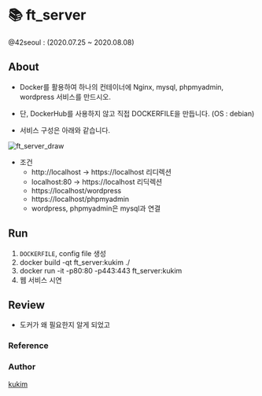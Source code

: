 # 📚 ft_server
@42seoul : (2020.07.25 ~ 2020.08.08)

## About
- Docker를 활용하여 하나의 컨테이너에 Nginx, mysql, phpmyadmin, wordpress 서비스를 만드시오.
- 단, DockerHub를 사용하지 않고 직접 DOCKERFILE을 만듭니다. (OS : debian)

- 서비스 구성은 아래와 같습니다.


![ft_server_draw](https://user-images.githubusercontent.com/57086195/104842929-67727a00-590b-11eb-9cea-200bd22d97af.png)


- 조건
	- http://localhost -> https://localhost 리디렉션
	- localhost:80 -> https://localhost 리딕렉션
	- https://localhost/wordpress
	- https://localhost/phpmyadmin
	- wordpress, phpmyadmin은 mysql과 연결


## Run
1. `DOCKERFILE`, config file 생성
2. docker build -qt ft_server:kukim ./
3. docker run -it -p80:80 -p443:443 ft_server:kukim
4. 웹 서비스 시연


## Review
- 도커가 왜 필요한지 알게 되었고


### Reference


### Author
[kukim](https://github.com/ku-kim)
